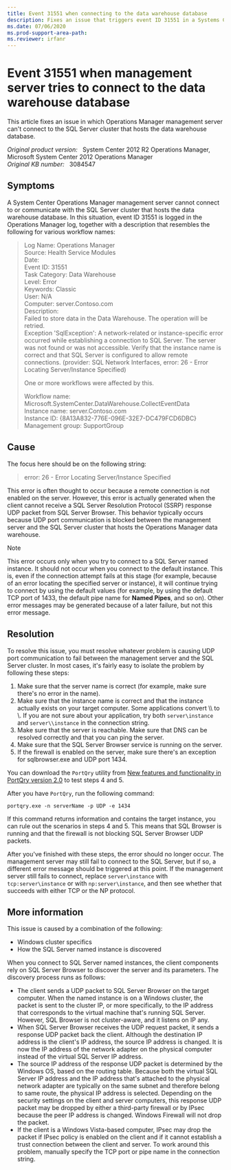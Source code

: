 ```yaml
---
title: Event 31551 when connecting to the data warehouse database
description: Fixes an issue that triggers event ID 31551 in a Systems Center Operations Manager environment.
ms.date: 07/06/2020
ms.prod-support-area-path:
ms.reviewer: irfanr
---
```

# Event 31551 when management server tries to connect to the data warehouse database

This article fixes an issue in which Operations Manager management server can't connect to the SQL Server cluster that hosts the data warehouse database.

_Original product version:_ &nbsp; System Center 2012 R2 Operations Manager, Microsoft System Center 2012 Operations Manager  
_Original KB number:_ &nbsp; 3084547

## Symptoms

A System Center Operations Manager management server cannot connect to or communicate with the SQL Server cluster that hosts the data warehouse database. In this situation, event ID 31551 is logged in the Operations Manager log, together with a description that resembles the following for various workflow names:

> Log Name: Operations Manager  
> Source: Health Service Modules  
> Date:  
> Event ID: 31551  
> Task Category: Data Warehouse  
> Level: Error  
> Keywords: Classic  
> User: N/A  
> Computer: server.Contoso.com  
> Description:  
> Failed to store data in the Data Warehouse. The operation will be retried.  
> Exception 'SqlException': A network-related or instance-specific error occurred while establishing a connection to SQL Server. The server was not found or was not accessible. Verify that the instance name is correct and that SQL Server is configured to allow remote connections. (provider: SQL Network Interfaces, error: 26 - Error Locating Server/Instance Specified)
>
> One or more workflows were affected by this.
>
> Workflow name: Microsoft.SystemCenter.DataWarehouse.CollectEventData  
> Instance name: server.Contoso.com  
> Instance ID: {8A13A832-776E-096E-32E7-DC479FCD6DBC}  
> Management group: SupportGroup

## Cause

The focus here should be on the following string:

> error: 26 - Error Locating Server/Instance Specified

This error is often thought to occur because a remote connection is not enabled on the server. However, this error is actually generated when the client cannot receive a SQL Server Resolution Protocol (SSRP) response UDP packet from SQL Server Browser. This behavior typically occurs because UDP port communication is blocked between the management server and the SQL Server cluster that hosts the Operations Manager data warehouse.

> [!NOTE]
> This error occurs only when you try to connect to a SQL Server named instance. It should not occur when you connect to the default instance. This is, even if the connection attempt fails at this stage (for example, because of an error locating the specified server or instance), it will continue trying to connect by using the default values (for example, by using the default TCP port of 1433, the default pipe name for **Named Pipes**, and so on). Other error messages may be generated because of a later failure, but not this error message.

## Resolution

To resolve this issue, you must resolve whatever problem is causing UDP port communication to fail between the management server and the SQL Server cluster. In most cases, it's fairly easy to isolate the problem by following these steps:

1. Make sure that the server name is correct (for example, make sure there's no error in the name).
2. Make sure that the instance name is correct and that the instance actually exists on your target computer. Some applications convert \\\\ to \\. If you are not sure about your application, try both `server\instance` and `server\\instance` in the connection string.
3. Make sure that the server is reachable. Make sure that DNS can be resolved correctly and that you can ping the server.
4. Make sure that the SQL Server Browser service is running on the server.
5. If the firewall is enabled on the server, make sure there's an exception for sqlbrowser.exe and UDP port 1434.

You can download the `PortQry` utility from [New features and functionality in PortQry version 2.0](https://support.microsoft.com/help/832919) to test steps 4 and 5.

After you have `PortQry`, run the following command:

```console
portqry.exe -n serverName -p UDP -e 1434
```

If this command returns information and contains the target instance, you can rule out the scenarios in steps 4 and 5. This means that SQL Browser is running and that the firewall is not blocking SQL Server Browser UDP packets.

After you've finished with these steps, the error should no longer occur. The management server may still fail to connect to the SQL Server, but if so, a different error message should be triggered at this point. If the management server still fails to connect, replace `server\instance` with `tcp:server\instance` or with `np:server\instance`, and then see whether that succeeds with either TCP or the NP protocol.

## More information

This issue is caused by a combination of the following:

- Windows cluster specifics
- How the SQL Server named instance is discovered

When you connect to SQL Server named instances, the client components rely on SQL Server Browser to discover the server and its parameters. The discovery process runs as follows:

- The client sends a UDP packet to SQL Server Browser on the target computer. When the named instance is on a Windows cluster, the packet is sent to the cluster IP, or more specifically, to the IP address that corresponds to the virtual machine that's running SQL Server. However, SQL Browser is not cluster-aware, and it listens on IP any.
- When SQL Server Browser receives the UDP request packet, it sends a response UDP packet back the client. Although the destination IP address is the client's IP address, the source IP address is changed. It is now the IP address of the network adapter on the physical computer instead of the virtual SQL Server IP address.
- The source IP address of the response UDP packet is determined by the Windows OS, based on the routing table. Because both the virtual SQL Server IP address and the IP address that's attached to the physical network adapter are typically on the same subnet and therefore belong to same route, the physical IP address is selected. Depending on the security settings on the client and server computers, this response UDP packet may be dropped by either a third-party firewall or by IPsec because the peer IP address is changed. Windows Firewall will not drop the packet.
- If the client is a Windows Vista-based computer, IPsec may drop the packet if IPsec policy is enabled on the client and if it cannot establish a trust connection between the client and server. To work around this problem, manually specify the TCP port or pipe name in the connection string.
